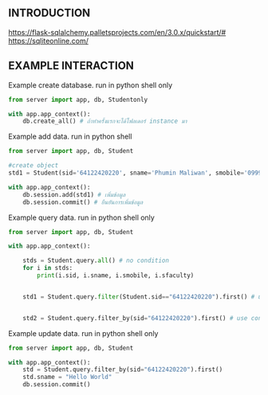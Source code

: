INTRODUCTION
------------
https://flask-sqlalchemy.palletsprojects.com/en/3.0.x/quickstart/#
https://sqliteonline.com/

EXAMPLE INTERACTION
-------------
Example create database. run in python shell only
```python
from server import app, db, Studentonly

with app.app_context():
    db.create_all() # ถ้าทำครั้งแรกจะได้โฟลเดอร์ instance มา
```

Example add data. run in python shell 
```python
from server import app, db, Student

#create object
std1 = Student(sid='64122420220', sname='Phumin Maliwan', smobile='0999999999', sfaculty='Computer Science')

with app.app_context():
    db.session.add(std1) # เพิ่มข้อมูล
    db.session.commit() # ยืนยันการเพิ่มข้อมูล
```

Example query data. run in python shell only
```python
from server import app, db, Student

with app.app_context():

    stds = Student.query.all() # no condition
    for i in stds:
        print(i.sid, i.sname, i.smobile, i.sfaculty)


    std1 = Student.query.filter(Student.sid=="64122420220").first() # use condition 1 ==, >, <, other| .first() = chain function ทำงานโดนการเอามาคนเดียว


    std2 = Student.query.filter_by(sid="64122420220").first() # use condition 2 | .first() = chain function ทำงานโดนการเอามาคนเดียว
```


Example update data. run in python shell only
```python
from server import app, db, Student

with app.app_context():
    std = Student.query.filter_by(sid="64122420220").first()
    std.sname = "Hello World"
    db.session.commit()
```